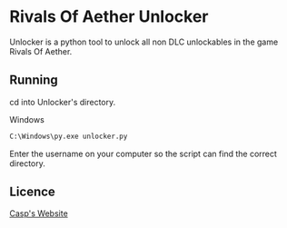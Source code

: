 # Rivals Of Aether Unlocker

Unlocker is a python tool to unlock all non DLC unlockables in the game Rivals Of Aether.

## Running

cd into Unlocker's directory.

Windows
```bash
C:\Windows\py.exe unlocker.py
```

Enter the username on your computer so the script can find the correct directory.

## Licence

[Casp's Website](https://casp.dev)
